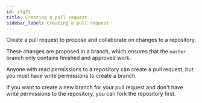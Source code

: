 ```yaml
---
id: s3g21
title: Creating a pull request
sidebar_label: Creating a pull request
---
```




Create a pull request to propose and collaborate on changes to a repository.


These changes are proposed in a branch, which ensures that the `master` branch only contains finished and approved work.




Anyone with read permissions to a repository can create a pull request, but you must have write permissions to create a branch.

If you want to create a new branch for your pull request and don't have write permissions to the repository, you can fork the repository first.



<!-- **For more information, see "Creating a pull request from a fork" and "About forks."** -->
